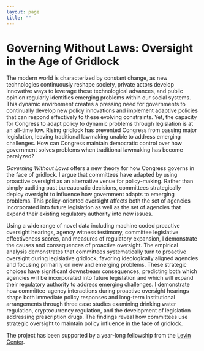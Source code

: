 ```yaml
---
layout: page
title: ""
---
```


# Governing Without Laws: Oversight in the Age of Gridlock

The modern world is characterized by constant change, as new technologies continuously reshape society, private actors develop innovative ways to leverage these technological advances, and public opinion regularly identifies emerging problems within our social systems. This dynamic environment creates a pressing need for governments to continually develop new policy innovations and implement adaptive policies that can respond effectively to these evolving constraints. Yet, the capacity for Congress to adapt policy to dynamic problems through legislation is at an all-time low. Rising gridlock has prevented Congress from passing major legislation, leaving traditional lawmaking unable to address emerging challenges. How can Congress maintain democratic control over how government solves problems when traditional lawmaking has become paralyzed?

*Governing Without Laws* offers a new theory for how Congress governs in the face of gridlock. I argue that committees have adapted by using proactive oversight as an alternative venue for policy-making. Rather than simply auditing past bureaucratic decisions, committees strategically deploy oversight to influence how government adapts to emerging problems. This policy-oriented oversight affects both the set of agencies incorporated into future legislation as well as the set of agencies that expand their existing regulatory authority into new issues. 

Using a wide range of novel data including machine coded proactive oversight hearings, agency witness testimony, committee legislative effectiveness scores, and measures of regulatory expansion, I demonstrate the causes and consequences of proactive oversight. The empirical analysis demonstrates that committees systematically turn to proactive oversight during legislative gridlock, favoring ideologically aligned agencies and focusing primarily on new and emerging problems. These strategic choices have significant downstream consequences, predicting both which agencies will be incorporated into future legislation and which will expand their regulatory authority to address emerging challenges. I demonstrate how committee-agency interactions during proactive oversight hearings shape both immediate policy responses and long-term institutional arrangements through three case studies examining drinking water regulation, cryptocurrency regulation, and the development of legislation addressing prescription drugs. The findings reveal how committees use strategic oversight to maintain policy influence in the face of gridlock. 

The project has been supported by a year-long fellowship from the <a href="https://www.levin-center.org/">Levin Center</a>.